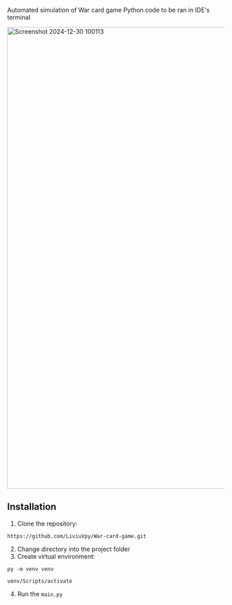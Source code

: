 Automated simulation of War card game Python code to be ran in IDE's terminal

<img width="1070" alt="Screenshot 2024-12-30 100113" src="https://github.com/user-attachments/assets/0d236d7a-a447-49cc-bb5a-91f457e15e56" />


## Installation

1. Clone the repository: 
```
https://github.com/LiviuVpy/War-card-game.git
```
2. Change directory into the project folder
3. Create virtual environment: 
```
py -m venv venv
``` 
```
venv/Scripts/activate
```

4. Run the `main.py`
